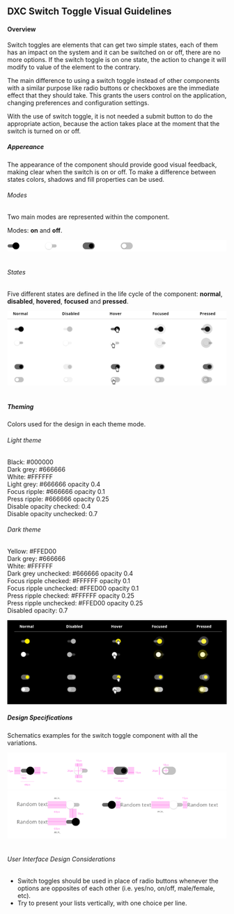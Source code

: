 
## DXC Switch Toggle Visual Guidelines

#### Overview

Switch toggles are elements that can get two simple states, each of them has an impact on the system and it can be switched on or off, there are no more options.
If the switch toggle is on one state, the action to change it will modify to value of the element to the contrary.

The main difference to using a switch toggle instead of other components with a similar purpose like radio buttons or checkboxes are the immediate effect that they should take. This grants the users control on the application, changing preferences and configuration settings.

With the use of switch toggle, it is not needed a submit button to do the appropriate action, because the action takes place at the moment that the switch is turned on or off.

##### *Appereance*

The appearance of the component should provide good visual feedback, making clear when the switch is on or off. To make a difference between states colors, shadows and fill properties can be used.
<br>

###### Modes

Two main modes are represented within the component.

Modes: __on__ and __off__.
<div> <img src="images/switch_modes.png"/></div>
<br>

###### States

Five different states are defined in the life cycle of the component: __normal__, __disabled__, __hovered__, __focused__ and __pressed__.

<div> <img src="images/switch_states.png"/></div>
<br>

##### *Theming*

Colors used for the design in each theme mode.

###### Light theme

Black: #000000  
Dark grey: #666666  
White: #FFFFFF  
Light grey: #666666 opacity 0.4  
Focus ripple: #666666 opacity 0.1  
Press ripple: #666666 opacity 0.25  
Disable opacity checked: 0.4  
Disable opacity unchecked: 0.7  

###### Dark theme

Yellow: #FFED00  
Dark grey: #666666  
White: #FFFFFF  
Dark grey unchecked: #666666 opacity 0.4  
Focus ripple checked: #FFFFFF opacity 0.1  
Focus ripple unchecked: #FFED00 opacity 0.1  
Press ripple checked: #FFFFFF opacity 0.25  
Press ripple unchecked: #FFED00 opacity 0.25  
Disabled opacity: 0.7  


<div> <img src="images/switch_dark.png"/></div>

##### *Design Specifications*

Schematics examples for the switch toggle component with all the variations.

<div> <img src="images/switch_specs.png"/></div>
<div> <img src="images/switch_specs2.png"/></div>
<br>

###### User Interface Design Considerations

- Switch toggles should be used in place of radio buttons whenever the options are opposites of each other (i.e. yes/no, on/off, male/female, etc).
- Try to present your lists vertically, with one choice per line. 